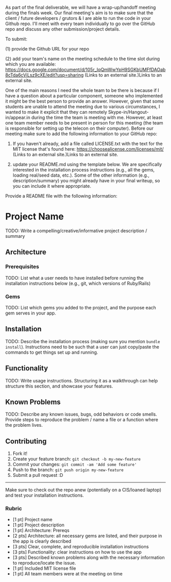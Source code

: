 As part of the final deliverable, we will have a wrap-up/handoff meeting during the finals week. Our final meeting's aim is to make sure that the client / future developers / grutors & I are able to run the code in your Github repo. I'll meet with every team individually to go over the GitHub repo and discuss any other submission/project details.

To submit:

(1) provide the Github URL for your repo

(2) add your team's name on the meeting schedule to the time slot during which you are available:
https://docs.google.com/document/d/105r_IqQmWwYpH9SGKbUMFfDAOab8cTda6cViLsz9cXE/edit?usp=sharing (Links to an external site.)Links to an external site. 

One of the main reasons I need the whole team to be there is because if I have a question about a particular component, someone who implemented it might be the best person to provide an answer. However, given that some students are unable to attend the meeting due to various circumstances, I wanted to make it explicit that they can remotely Skype-in/Hangout-in/appear.in during the time the team is meeting with me. However, at least one team member needs to be present in person for this meeting (the team is responsible for setting up the telecon on their computer).
Before our meeting make sure to add the following information to your GitHub repo:

1. If you haven't already, add a file called LICENSE.txt with the text for the MIT license that's found here: https://choosealicense.com/licenses/mit/ (Links to an external site.)Links to an external site.

2. update your README.md using the template below. We are specifically interested in the installation process instructions (e.g., all the gems, loading real/seed data, etc.). Some of the other information (e.g., description/summary) you might already have in your final writeup, so you can include it where appropriate.

Provide a README file with the following information:

# Project Name

TODO: Write a compelling/creative/informative project description / summary

## Architecture

### Prerequisites

TODO: List what a user needs to have installed before running the installation instructions below (e.g., git, which versions of Ruby/Rails)

### Gems

TODO: List which gems you added to the project, and the purpose each gem serves in your app.

## Installation

TODO: Describe the installation process (making sure you mention `bundle install`).
Instructions need to be such that a user can just copy/paste the commands to get things set up and running. 

## Functionality

TODO: Write usage instructions. Structuring it as a walkthrough can help structure this section,
and showcase your features.

## Known Problems

TODO: Describe any known issues, bugs, odd behaviors or code smells. 
Provide steps to reproduce the problem / name a file or a function where the problem lives.

## Contributing

1. Fork it!
2. Create your feature branch: `git checkout -b my-new-feature`
3. Commit your changes: `git commit -am 'Add some feature'`
4. Push to the branch: `git push origin my-new-feature`
5. Submit a pull request :D

---
Make sure to check out the repo anew (potentially on a CIS/loaned laptop) and test your installation instructions.

 
### Rubric
- [1 pt] Project name
- [1 pt] Project description
- [1 pt] Architecture: Prereqs
- [2 pts] Architecture: all necessary gems are listed, and their purpose in the app is clearly described
- [3 pts] Clear, complete, and reproducible installation instructions
- [3 pts] Functionality: clear instructions on how to use the app
- [3 pts] Described known problems along with the necessary information to reproduce/locate the issue.
- [1 pt] Included MIT license file
- [1 pt] All team members were at the meeting on time

